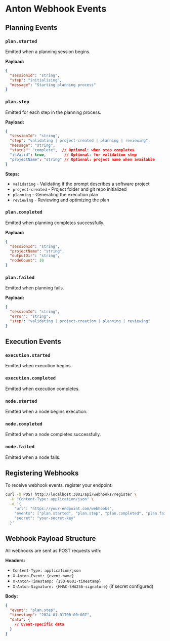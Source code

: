 # Anton Webhook Events

## Planning Events

### `plan.started`
Emitted when a planning session begins.

**Payload:**
```json
{
  "sessionId": "string",
  "step": "initializing",
  "message": "Starting planning process"
}
```

### `plan.step`
Emitted for each step in the planning process.

**Payload:**
```json
{
  "sessionId": "string",
  "step": "validating | project-created | planning | reviewing",
  "message": "string",
  "status": "complete",  // Optional: when step completes
  "isValid": true,        // Optional: for validation step
  "projectName": "string" // Optional: project name when available
}
```

**Steps:**
- `validating` - Validating if the prompt describes a software project
- `project-created` - Project folder and git repo initialized
- `planning` - Generating the execution plan
- `reviewing` - Reviewing and optimizing the plan

### `plan.completed`
Emitted when planning completes successfully.

**Payload:**
```json
{
  "sessionId": "string",
  "projectName": "string",
  "outputDir": "string",
  "nodeCount": 10
}
```

### `plan.failed`
Emitted when planning fails.

**Payload:**
```json
{
  "sessionId": "string",
  "error": "string",
  "step": "validating | project-creation | planning | reviewing"
}
```

## Execution Events

### `execution.started`
Emitted when execution begins.

### `execution.completed`
Emitted when execution completes.

### `node.started`
Emitted when a node begins execution.

### `node.completed`
Emitted when a node completes successfully.

### `node.failed`
Emitted when a node fails.

## Registering Webhooks

To receive webhook events, register your endpoint:

```bash
curl -X POST http://localhost:3001/api/webhooks/register \
  -H "Content-Type: application/json" \
  -d '{
    "url": "https://your-endpoint.com/webhooks",
    "events": ["plan.started", "plan.step", "plan.completed", "plan.failed"],
    "secret": "your-secret-key"
  }'
```

## Webhook Payload Structure

All webhooks are sent as POST requests with:

**Headers:**
- `Content-Type: application/json`
- `X-Anton-Event: {event-name}`
- `X-Anton-Timestamp: {ISO-8601-timestamp}`
- `X-Anton-Signature: {HMAC-SHA256-signature}` (if secret configured)

**Body:**
```json
{
  "event": "plan.step",
  "timestamp": "2024-01-01T00:00:00Z",
  "data": {
    // Event-specific data
  }
}
```